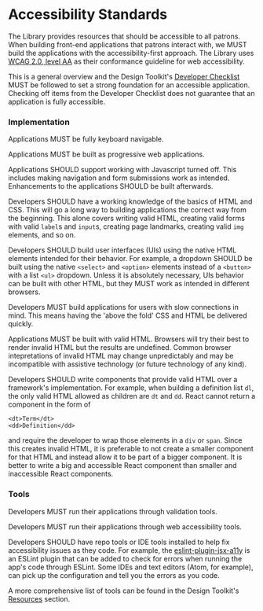 # Accessibility Standards

The Library provides resources that should be accessible to all patrons. When building front-end applications that patrons interact with, we MUST build the applications with the accessibility-first approach. The Library uses [WCAG 2.0, level AA](https://nypl.github.io/design-toolkit/resources/glossary.html#wcag-20) as their conformance guideline for web accessibility.

This is a general overview and the Design Toolkit's [Developer Checklist](https://nypl.github.io/design-toolkit/resources/development-checklist.html) MUST be followed to set a strong foundation for an accessible application. Checking off items from the Developer Checklist does not guarantee that an application is fully accessible.

### Implementation

Applications MUST be fully keyboard navigable.

Applications MUST be built as progressive web applications.

Applications SHOULD support working with Javascript turned off. This includes making navigation and form submissions work as intended. Enhancements to the applications SHOULD be built afterwards.

Developers SHOULD have a working knowledge of the basics of HTML and CSS. This will go a long way to building applications the correct way from the beginning. This alone covers writing valid HTML, creating valid forms with valid `label`s and `input`s, creating page landmarks, creating valid `img` elements, and so on.

Developers SHOULD build user interfaces (UIs) using the native HTML elements intended for their behavior. For example, a dropdown SHOULD be built using the native `<select>` and `<option>` elements instead of a `<button>` with a list `<ul>` dropdown. Unless it is absolutely necessary, UIs behavior can be built with other HTML, but they MUST work as intended in different browsers.

Developers MUST build applications for users with slow connections in mind. This means having the 'above the fold' CSS and HTML be delivered quickly.

Applications MUST be built with valid HTML. Browsers will try their best to render invalid HTML but the results are undefined. Common browser intepretations of invalid HTML may change unpredictably and may be incompatible with assistive technology (or future technology of any kind).

Developers SHOULD write components that provide valid HTML over a framework's implementation. For example, when building a definition list `dl`, the only valid HTML allowed as children are `dt` and `dd`. React cannot return a component in the form of

    <dt>Term</dt>
    <dd>Definition</dd>

and require the developer to wrap those elements in a `div` or `span`. Since this creates invalid HTML, it is preferable to not create a smaller component for that HTML and instead allow it to be part of a bigger component. It is better to write a big and accessible React component than smaller and inaccessible React components.

### Tools

Developers MUST run their applications through validation tools.

Developers MUST run their applications through web accessibility tools.

Developers SHOULD have repo tools or IDE tools installed to help fix accessibility issues as they code. For example, the [eslint-plugin-jsx-a11y](https://github.com/evcohen/eslint-plugin-jsx-a11y) is an ESLint plugin that can be added to check for errors when running the app's code through ESLint. Some IDEs and text editors (Atom, for example), can pick up the configuration and tell you the errors as you code.

A more comprehensive list of tools can be found in the Design Toolkit's [Resources](https://nypl.github.io/design-toolkit/resources/resources.html) section.

